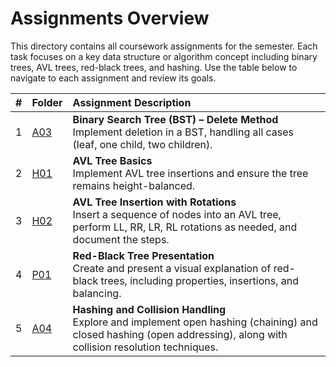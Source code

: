 # Assignments Overview

This directory contains all coursework assignments for the semester. Each task focuses on a key data structure or algorithm concept including binary trees, AVL trees, red-black trees, and hashing. Use the table below to navigate to each assignment and review its goals.

| #  | Folder                          | Assignment Description |
| :-: | :------------------------------- | :-------------------------------------------- |
| 1  | [A03](./Assignments/A03/)        | **Binary Search Tree (BST) – Delete Method**<br>Implement deletion in a BST, handling all cases (leaf, one child, two children). |
| 2  | [H01](./Assignments/H01/)        | **AVL Tree Basics**<br>Implement AVL tree insertions and ensure the tree remains height-balanced. |
| 3  | [H02](./Assignments/H02/)        | **AVL Tree Insertion with Rotations**<br>Insert a sequence of nodes into an AVL tree, perform LL, RR, LR, RL rotations as needed, and document the steps. |
| 4  | [P01](./Assignments/P01/)        | **Red-Black Tree Presentation**<br>Create and present a visual explanation of red-black trees, including properties, insertions, and balancing. |
| 5  | [A04](./Assignments/A04/)        | **Hashing and Collision Handling**<br>Explore and implement open hashing (chaining) and closed hashing (open addressing), along with collision resolution techniques. |
